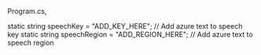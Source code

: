 Program.cs,

static string speechKey = "ADD_KEY_HERE"; // Add azure text to speech key
static string speechRegion = "ADD_REGION_HERE"; // Add azure text to speech region
